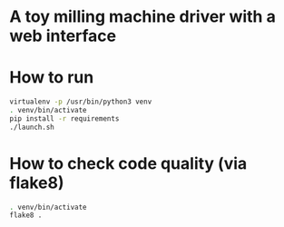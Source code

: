 # A toy milling machine driver with a web interface
# How to run

```bash
virtualenv -p /usr/bin/python3 venv
. venv/bin/activate
pip install -r requirements
./launch.sh
```

# How to check code quality (via flake8)

```bash
. venv/bin/activate
flake8 .
```
